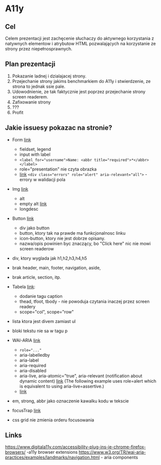 # A11y

## Cel

Celem prezentacji jest zachęcenie słuchaczy do aktywnego korzystania z
natywnych elementow i atrybutow HTML pozwalających na korzystanie ze
strony przez niepełnosprawnych.  

## Plan prezentacji

1. Pokazanie ladnej i dzialajacej strony.
2. Przejechanie strony jakims benchmarkiem do A11y i stwierdzenie, ze strona to jednak ssie pale.
3. Udowodnienie, ze tak faktycznie jest poprzez przejechanie strony screen readerem.
4. Zafixowanie strony
5. ???
6. Profit


## Jakie issuesy pokazac na stronie?

* Form [link](https://developer.mozilla.org/en-US/docs/Learn/HTML/Forms/How_to_structure_an_HTML_form)
  * fieldset, legend
  * input with label 
  * `<label for="username">Name: <abbr title="required">*</abbr></label>`
  * role="presentation" nie czyta obrazka
  * [link](https://developer.mozilla.org/en-US/docs/Learn/Accessibility/CSS_and_JavaScript#Keeping_it_unobtrusive)
  `<div class="errors" role="alert" aria-relevant="all">` - errory w walidacji pola

* Img [link](https://developer.mozilla.org/en-US/docs/Learn/Accessibility/HTML#Text_alternatives)
  * alt
  * empty alt [link](https://developer.mozilla.org/en-US/docs/Learn/Accessibility/HTML#Empty_alt_attributes)
  * longdesc
* Button [link](https://developer.mozilla.org/en-US/docs/Learn/Accessibility/HTML)
  * div jako button
  * button, ktory tak na prawde ma funkcjonalnosc linku
  * icon-button, ktory nie jest dobrze opisany.
  * nazwa/opis powinien byc znaczący, bo "Click here" nic nie mowi screen readerow 
* div, ktory wyglada jak h1,h2,h3,h4,h5
* brak header, main, footer, navigation, aside,
* brak article, section, itp.
* Tabela [link](https://developer.mozilla.org/en-US/docs/Learn/HTML/Tables/Advanced):
  * dodanie tagu caption
  * thead, tfoot, tbody - nie powoduja czytania inaczej przez screen readery
  * scope="col", scope="row"
* lista ktora jest divem zamiast ul
* bloki tekstu nie sa w tagu p
* WAI-ARIA [link](https://developer.mozilla.org/en-US/docs/Learn/Accessibility/WAI-ARIA_basics)
  * `role="..."`
  * aria-labelledby
  * aria-label
  * aria-required
  * aria-disabled
  * aria-live, aria-atomic="true", aria-relevant (notification about dynamic content) 
  [link](https://developer.mozilla.org/en-US/docs/Learn/Accessibility/WAI-ARIA_basics#Dynamic_content_updates)
  (The following example uses role=alert which is equivalent to using aria-live=assertive.)
  * [link](https://developer.mozilla.org/en-US/docs/Learn/Accessibility/WAI-ARIA_basics#When_should_you_use_WAI-ARIA)

* em, strong, abbr jako oznaczenie kawalku kodu w tekscie
* focusTrap [link](https://css-tricks.com/a-css-approach-to-trap-focus-inside-of-an-element/)
* css grid nie zmienia orderu focusowania

## Links
https://www.digitala11y.com/accessibility-plug-ins-ie-chrome-firefox-browsers/ -a11y browser extensions
https://www.w3.org/TR/wai-aria-practices/examples/landmarks/navigation.html - aria components

